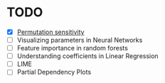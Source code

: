 # TODO
- [x] [Permutation sensitivity](/permutation-sensitivity.ipynb)
- [ ] Visualizing parameters in Neural Networks
- [ ] Feature importance in random forests
- [ ] Understanding coefficients in Linear Regression
- [ ] LIME
- [ ] Partial Dependency Plots
